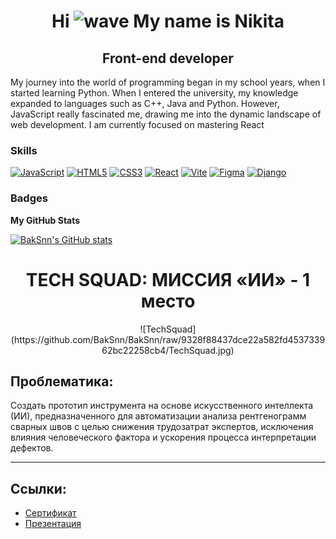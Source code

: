 <h1 align="center">Hi <img src="https://user-images.githubusercontent.com/18350557/176309783-0785949b-9127-417c-8b55-ab5a4333674e.gif" alt="wave"> My name is Nikita</h1>

<h2 align="center">Front-end developer</h1> 

My journey into the world of programming began in my school years, when I started learning Python. When I entered the university, my knowledge expanded to languages such as C++, Java and Python. However, JavaScript really fascinated me, drawing me into the dynamic landscape of web development. I am currently focused on mastering React

### Skills


<p align="left">
</a>
<a href="https://developer.mozilla.org/en-US/docs/Web/JavaScript" target="_blank" rel="noreferrer"><img src="https://raw.githubusercontent.com/danielcranney/readme-generator/main/public/icons/skills/javascript-colored.svg" width="36" height="36" alt="JavaScript" /></a>
<a href="https://developer.mozilla.org/en-US/docs/Glossary/HTML5" target="_blank" rel="noreferrer"><img src="https://raw.githubusercontent.com/danielcranney/readme-generator/main/public/icons/skills/html5-colored.svg" width="36" height="36" alt="HTML5" /></a>
<a href="https://www.w3.org/TR/CSS/#css" target="_blank" rel="noreferrer"><img src="https://raw.githubusercontent.com/danielcranney/readme-generator/main/public/icons/skills/css3-colored.svg" width="36" height="36" alt="CSS3" /></a>
<a href="https://reactjs.org/" target="_blank" rel="noreferrer"><img src="https://raw.githubusercontent.com/danielcranney/readme-generator/main/public/icons/skills/react-colored.svg" width="36" height="36" alt="React" /></a>
<a href="https://vitejs.dev/" target="_blank" rel="noreferrer"><img src="https://raw.githubusercontent.com/danielcranney/readme-generator/main/public/icons/skills/vite-colored.svg" width="36" height="36" alt="Vite" /></a>
<a href="https://www.figma.com/" target="_blank" rel="noreferrer"><img src="https://raw.githubusercontent.com/danielcranney/readme-generator/main/public/icons/skills/figma-colored.svg" width="36" height="36" alt="Figma" /></a>
<a href="https://www.djangoproject.com/" target="_blank" rel="noreferrer"><img src="https://raw.githubusercontent.com/danielcranney/readme-generator/main/public/icons/skills/django-colored.svg" width="36" height="36" alt="Django" /></a>
</a>  
</p>


### Badges

<b>My GitHub Stats</b>

<a href="http://www.github.com/BakSnn"><img src="https://github-readme-stats.vercel.app/api?username=BakSnn&show_icons=true&hide=&count_private=true&title_color=3382ed&text_color=ffffff&icon_color=3382ed&bg_color=0f172a&hide_border=true&show_icons=true" alt="BakSnn's GitHub stats" /></a>

<div align="center">

  # TECH SQUAD: МИССИЯ «ИИ» - 1 место
</div>
<div align="center">
  ![TechSquad](https://github.com/BakSnn/BakSnn/raw/9328f88437dce22a582fd453733962bc22258cb4/TechSquad.jpg)
</div>

## Проблематика:

Создать прототип инструмента на основе искусственного интеллекта (ИИ), предназначенного для автоматизации анализа рентгенограмм сварных швов с целью снижения трудозатрат экспертов, исключения влияния человеческого фактора и ускорения процесса интерпретации дефектов.

---

## Ссылки:

- [Сертификат](https://github.com/BakSnn/BakSnn/blob/9328f88437dce22a582fd453733962bc22258cb4/%D0%94%D0%9F_%20TechSquad.jpg)
- [Презентация](https://docs.google.com/presentation/d/1emEQehXaSTQYq60dJMv-Ryjn7Tl60iUxH8Aw-arNZmg/edit?usp=sharing)


